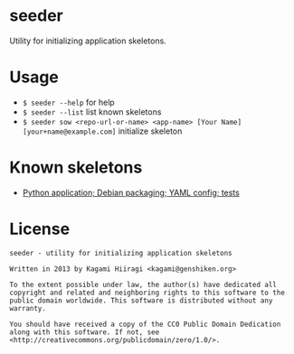 seeder
======

Utility for initializing application skeletons.

Usage
=====

* `$ seeder --help` for help
* `$ seeder --list` list known skeletons
* `$ seeder sow <repo-url-or-name> <app-name> [Your Name] [your+name@example.com]` initialize skeleton

Known skeletons
===============

* [Python application; Debian packaging; YAML config; tests](https://github.com/Kagami/python_app_seed)

License
=======

```
seeder - utility for initializing application skeletons

Written in 2013 by Kagami Hiiragi <kagami@genshiken.org>

To the extent possible under law, the author(s) have dedicated all copyright and related and neighboring rights to this software to the public domain worldwide. This software is distributed without any warranty.

You should have received a copy of the CC0 Public Domain Dedication along with this software. If not, see <http://creativecommons.org/publicdomain/zero/1.0/>.
```
